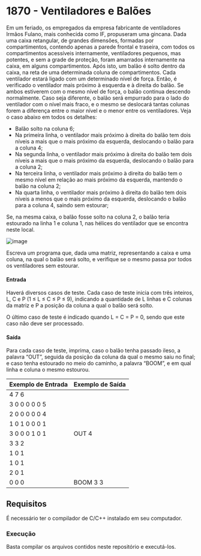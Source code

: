 # 1870 - Ventiladores e Balões
Em um feriado, os empregados da empresa fabricante de ventiladores Irmãos Fulano, mais conhecida como IF, propuseram uma gincana. Dada uma caixa retangular, de grandes dimensões, formadas por compartimentos, contendo apenas a parede frontal e traseira, com todos os compartimentos acessíveis internamente, ventiladores pequenos, mas potentes, e sem a grade de proteção, foram amarrados internamente na caixa, em alguns compartimentos. Após isto, um balão é solto dentro da caixa, na reta de uma determinada coluna de compartimentos. Cada ventilador estará ligado com um determinado nível de força. Então, é verificado o ventilador mais próximo à esquerda e à direita do balão. Se ambos estiverem com o mesmo nível de força, o balão continua descendo normalmente. Caso seja diferente, o balão será empurrado para o lado do ventilador com o nível mais fraco, e o mesmo se deslocará tantas colunas forem a diferença entre o maior nível e o menor entre os ventiladores. Veja o caso abaixo em todos os detalhes:

* Balão solto na coluna 6;
* Na primeira linha, o ventilador mais próximo à direita do balão tem dois níveis a mais que o mais próximo da esquerda, deslocando o balão para a coluna 4;
* Na segunda linha, o ventilador mais próximo à direita do balão tem dois níveis a mais que o mais próximo da esquerda, deslocando o balão para a coluna 2;
* Na terceira linha, o ventilador mais próximo à direita do balão tem o mesmo nível em relação ao mais próximo da esquerda, mantendo o balão na coluna 2;
* Na quarta linha, o ventilador mais próximo à direita do balão tem dois níveis a menos que o mais próximo da esquerda, deslocando o balão para a coluna 4, saindo sem estourar;

Se, na mesma caixa, o balão fosse solto na coluna 2, o balão teria estourado na linha 1 e coluna 1, nas hélices do ventilador que se encontra neste local.

![image](https://user-images.githubusercontent.com/34819259/176759757-24407713-1220-416f-a118-b7952f3737f7.png)

Escreva um programa que, dada uma matriz, representando a caixa e uma coluna, na qual o balão será solto, e verifique se o mesmo passa por todos os ventiladores sem estourar.

#### Entrada
Haverá diversos casos de teste. Cada caso de teste inicia com três inteiros, L, C e P (1 ≤ L ≤ C ≤ P ≤ 9), indicando a quantidade de L linhas e C colunas da matriz e P a posição da coluna a qual o balão será solto.

O último caso de teste é indicado quando L = C = P = 0, sendo que este caso não deve ser processado.

#### Saída
Para cada caso de teste, imprima, caso o balão tenha passado ileso, a palavra “OUT”, seguida da posição da coluna da qual o mesmo saiu no final; e caso tenha estourado no meio do caminho, a palavra “BOOM”, e em qual linha e coluna o mesmo estourou.

|Exemplo de Entrada|Exemplo de Saída|
|------------------|----------------|
|4 7 6             |                |
|3 0 0 0 0 0 5     |                |
|2 0 0 0 0 0 4     |                |
|1 0 1 0 0 0 1     |                |
|3 0 0 0 1 0 1     |OUT 4           |
|3 3 2             |                |
|1 0 1             |                |
|1 0 1             |                |
|2 0 1             |                |
|0 0 0             |BOOM 3 3        |

## Requisitos
É necessário ter o compilador de C/C++ instalado em seu computador.

### Execução
Basta compilar os arquivos contidos neste repositório e executá-los.
